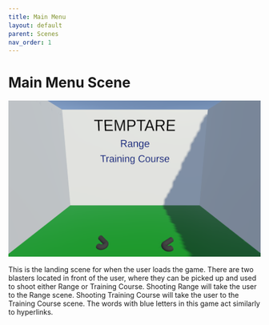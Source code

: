 ```yaml
---
title: Main Menu
layout: default
parent: Scenes
nav_order: 1
---
```


# Main Menu Scene

![](../SceneImages/MainMenu.png)

This is the landing scene for when the user loads the game. There are two blasters located in front of the user, where they can be picked up and used to shoot either Range or Training Course. Shooting Range will take the user to the Range scene. Shooting Training Course will take the user to the Training Course scene. The words with blue letters in this game act similarly to hyperlinks. 
